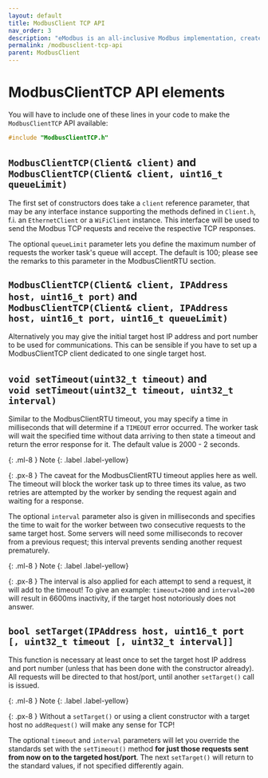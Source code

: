 ```yaml
---
layout: default
title: ModbusClient TCP API
nav_order: 3
description: "eModbus is an all-inclusive Modbus implementation, created for ESP32 and Arduino"
permalink: /modbusclient-tcp-api
parent: ModbusClient
---
```


# ModbusClientTCP API elements
You will have to include one of these lines in your code to make the `ModbusClientTCP` API available:

```cpp
#include "ModbusClientTCP.h"
```

## `ModbusClientTCP(Client& client)` and<br> `ModbusClientTCP(Client& client, uint16_t queueLimit)`
The first set of constructors does take a `client` reference parameter, that may be any interface instance supporting the methods defined in `Client.h`, f.i. an `EthernetClient` or a `WiFiClient` instance.
This interface will be used to send the Modbus TCP requests and receive the respective TCP responses.

The optional `queueLimit` parameter lets you define the maximum number of requests the worker task's queue will accept. The default is 100; please see the remarks to this parameter in the ModbusClientRTU section.

## `ModbusClientTCP(Client& client, IPAddress host, uint16_t port)` and<br> `ModbusClientTCP(Client& client, IPAddress host, uint16_t port, uint16_t queueLimit)`
Alternatively you may give the initial target host IP address and port number to be used for communications. This can be sensible if you have to set up a ModbusClientTCP client dedicated to one single target host.

## `void setTimeout(uint32_t timeout)` and<br> `void setTimeout(uint32_t timeout, uint32_t interval)` 
Similar to the ModbusClientRTU timeout, you may specify a time in milliseconds that will determine if a `TIMEOUT` error occurred. The worker task will wait the specified time without data arriving to then state a timeout and return the error response for it. The default value is 2000 - 2 seconds.

{: .ml-8 }
Note
{: .label .label-yellow}

{: .px-8 }
The caveat for the ModbusClientRTU timeout applies here as well. The timeout will block the worker task up to three times its value, as two retries are attempted by the worker by sending the request again and waiting for a response. 

The optional `interval` parameter also is given in milliseconds and specifies the time to wait for the worker between two consecutive requests to the same target host. Some servers will need some milliseconds to recover from a previous request; this interval prevents sending another request prematurely. 

{: .ml-8 }
Note
{: .label .label-yellow}

{: .px-8 }
The interval is also applied for each attempt to send a request, it will add to the timeout! To give an example: `timeout=2000` and `interval=200` will result in 6600ms inactivity, if the target host notoriously does not answer.

## `bool setTarget(IPAddress host, uint16_t port [, uint32_t timeout [, uint32_t interval]]`

This function is necessary at least once to set the target host IP address and port number (unless that has been done with the constructor already). All requests will be directed to that host/port, until another `setTarget()` call is issued.

{: .ml-8 }
Note
{: .label .label-yellow}

{: .px-8 }
Without a `setTarget()` or using a client constructor with a target host no `addRequest()` will make any sense for TCP!

The optional `timeout` and `interval` parameters will let you override the standards set with the `setTimeout()` method **for just those requests sent from now on to the targeted host/port**. The next `setTarget()` will return to the standard values, if not specified differently again.
